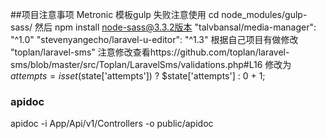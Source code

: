 ##项目注意事项
Metronic 模板gulp 失败注意使用  cd node_modules/gulp-sass/ 然后 npm install node-sass@3.3.2版本
"talvbansal/media-manager": "^1.0"
"stevenyangecho/laravel-u-editor": "^1.3"
根据自己项目有做修改
"toplan/laravel-sms"
注意修改查看https://github.com/toplan/laravel-sms/blob/master/src/Toplan/LaravelSms/validations.php#L16
修改为$attempts = isset($state['attempts']) ? $state['attempts'] : 0 + 1;

### apidoc
apidoc -i App/Api/v1/Controllers -o public/apidoc